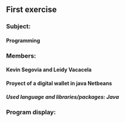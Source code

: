 ## First exercise
### Subject:
#### Programming
### Members:
#### Kevin Segovia and Leidy Vacacela
#### Proyect of a digital wallet in java Netbeans

##### Used language and libraries/packages: Java
### Program display:
